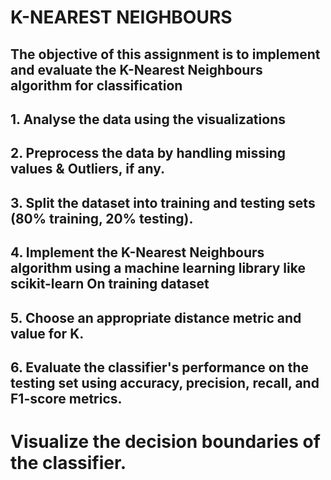 # K-NEAREST NEIGHBOURS
## The objective of this assignment is to implement and evaluate the K-Nearest Neighbours algorithm for classification
## 1. Analyse the data using the visualizations
## 2. Preprocess the data by handling missing values & Outliers, if any.
## 3. Split the dataset into training and testing sets (80% training, 20% testing).
## 4. Implement the K-Nearest Neighbours algorithm using a machine learning library like scikit-learn On training dataset
## 5. Choose an appropriate distance metric and value for K.
## 6. Evaluate the classifier's performance on the testing set using accuracy, precision, recall, and F1-score metrics.
# Visualize the decision boundaries of the classifier.
